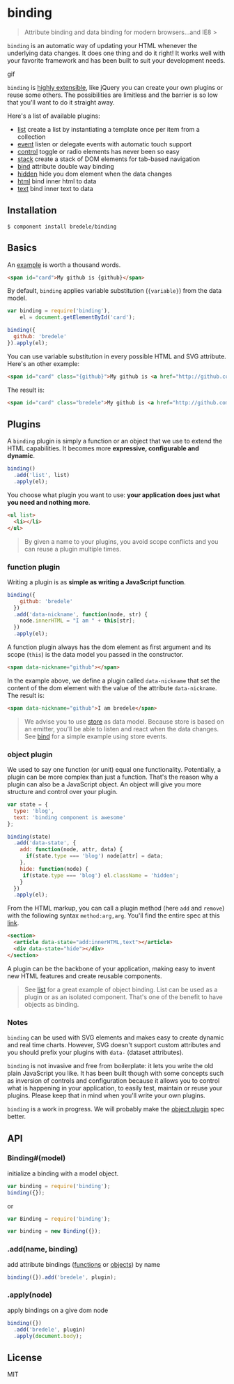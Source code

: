 # binding

  > Attribute binding and data binding for modern browsers...and IE8 >

`binding` is an automatic way of updating your HTML whenever the underlying data changes. It does one thing and do it right! It works well with your favorite framework and has been built to suit your development needs.

gif

`binding` is [highly extensible](https://github.com/bredele/binding#plugins), like jQuery you can create your own plugins or reuse some others. The possibilities are limitless and the barrier is so low that you'll want to do it straight away. 

Here's a list of available plugins:
  - [list](https://github.com/bredele/list) create a list by instantiating a template once per item from a collection
  - [event](https://github.com/bredele/event-plugin) listen or delegate events with automatic touch support
  - [control](https://github.com/bredele/control-plugin) toggle or radio elements has never been so easy
  - [stack](https://github.com/bredele/stack-plugin) create a stack of DOM elements for tab-based navigation
  - [bind](https://github.com/bredele/bind-plugin) attribute double way binding
  - [hidden](https://github.com/bredele/hidden-plugin) hide you dom element when the data changes
  - [html](https://github.com/bredele/html-plugin) bind inner html to data
  - [text](https://github.com/bredele/text-plugin) bind inner text to data

## Installation

    $ component install bredele/binding

## Basics

An [example](https://github.com/bredele/binding/blob/master/examples/basics.html) is worth a thousand words.

```html
<span id="card">My github is {github}</span>
```
By default, `binding` applies variable substitution (`{variable}`) from the data model.

```js
var binding = require('binding'),
    el = document.getElementById('card');

binding({
  github: 'bredele'
}).apply(el);
```
You can use variable substitution in every possible HTML and SVG attribute. Here's an other example:

```html
<span id="card" class="{github}">My github is <a href="http://github.com/{github}">{github}</a></span>
```
The result is:
```html
<span id="card" class="bredele">My github is <a href="http://github.com/bredele">bredele</a></span>
```

## Plugins

A `binding` plugin is simply a function or an object that we use to extend the HTML capabilities. It becomes more **expressive, configurable and dynamic**.

```js
binding()
  .add('list', list)
  .apply(el);
```
You choose what plugin you want to use: **your application does just what you need and nothing more**.

```html
<ul list>
  <li></li>
</ul>
```
 > By given a name to your plugins, you avoid scope conflicts and you can reuse a plugin multiple times.


### function plugin

Writing a plugin is as **simple as writing a JavaScript function**.

```js
binding({
    github: 'bredele'
  })
  .add('data-nickname', function(node, str) {
    node.innerHTML = "I am " + this[str];
  })
  .apply(el);
```
A function plugin always has the dom element as first argument and its scope (`this`) is the data model you passed in the constructor.

```html
<span data-nickname="github"></span>
```

In the example above, we define a plugin called `data-nickname` that set the content of the dom element with the value of the attribute `data-nickname`. The result is:

```html
<span data-nickname="github">I am bredele</span>
```
  > We advise you to use [store](https://github.com/bredele/store) as data model. Because store is based on an emitter, you'll be able to listen and react when the data changes. See [bind](https://github.com/bredele/bind-plugin) for a simple example using store events.


### object plugin

We used to say one function (or unit) equal one functionality. Potentially, a plugin can be more complex than just a function. That's the reason why a plugin can also be a JavaScript object. An object will give you more structure and control over your plugin.

```js
var state = {
  type: 'blog',
  text: 'binding component is awesome'
};

binding(state)
  .add('data-state', {
    add: function(node, attr, data) {
      if(state.type === 'blog') node[attr] = data;
    },
    hide: function(node) {
     if(state.type === 'blog') el.className = 'hidden';
    }
  })
  .apply(el);
```
From the HTML markup, you can call a plugin method (here `add` and `remove`) with the following syntax `method:arg,arg`. You'll find the entire spec at this [link](https://github.com/bredele/plugin-parser).

```html
<section>
  <article data-state="add:innerHTML,text"></article>
  <div data-state="hide"></div>
</section>
```

A plugin can be the backbone of your application, making easy to invent new HTML features and create reusable components.

  > See [list](https://github.com/bredele/list) for a great example of object binding. List can be used as a plugin or as an isolated component. That's one of the benefit to have objects as binding.


### Notes

  `binding` can be used with SVG elements and makes easy to create dynamic and real time charts. However, SVG doesn't support custom attributes and you should prefix your plugins with `data-` (dataset attributes).

  `binding` is not invasive and free from boilerplate: it lets you write the old plain JavaScript you like. It has been built though with some concepts such as inversion of controls and configuration because it allows you to control what is happening in your application, to easily test, maintain or reuse your plugins. Please keep that in mind when you'll write your own plugins.

  `binding` is a work in progress. We will probably make the [object plugin](https://github.com/bredele/binding#object-plugin) spec better.


## API

### Binding#(model)

  initialize a binding with a model object.

  ```js
  var binding = require('binding');
  binding({});
  ```
  or

  ```js
  var Binding = require('binding');
  
  var binding = new Binding({});
  ```  

### .add(name, binding) 

  add attribute bindings ([functions](https://github.com/bredele/binding#function-plugin) or [objects](https://github.com/bredele/binding#object-plugin)) by name

  ```js
  binding({}).add('bredele', plugin);  
  ```

### .apply(node)

  apply bindings on a give dom node

  ```js
  binding({})
    .add('bredele', plugin)
    .apply(document.body);  
  ```

## License

  MIT
